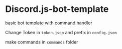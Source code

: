 # Discord.js-bot-template
basic bot template with command handler

Change Token in ``token.json`` and prefix in ``config.json``

make commands in ``commands`` folder
